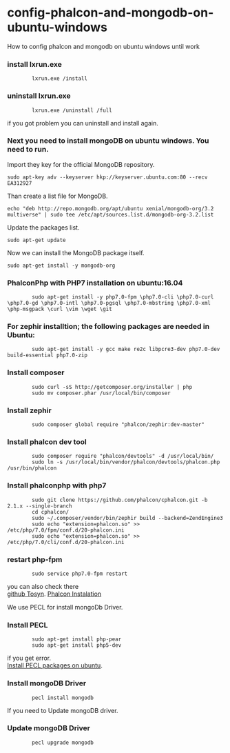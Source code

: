 # config-phalcon-and-mongodb-on-ubuntu-windows
How to config phalcon and mongodb on ubuntu windows until work

### install lxrun.exe
            lxrun.exe /install

### uninstall lxrun.exe
            lxrun.exe /uninstall /full

if you got problem you can uninstall and install again.

### Next you need to install mongoDB on ubuntu windows. You need to run.

Import they key for the official MongoDB repository.</br>
 ```
 sudo apt-key adv --keyserver hkp://keyserver.ubuntu.com:80 --recv EA312927
```
Than create a list file for MongoDB.</br>
```
echo "deb http://repo.mongodb.org/apt/ubuntu xenial/mongodb-org/3.2 multiverse" | sudo tee /etc/apt/sources.list.d/mongodb-org-3.2.list
```
Update the packages list.</br>
```
sudo apt-get update
```
Now we can install the MongoDB package itself.</br>
```
sudo apt-get install -y mongodb-org
```
### PhalconPhp with PHP7 installation on ubuntu:16.04

            sudo apt-get install -y php7.0-fpm \php7.0-cli \php7.0-curl \php7.0-gd \php7.0-intl \php7.0-pgsql \php7.0-mbstring \php7.0-xml \php-msgpack \curl \vim \wget \git

### For zephir installtion; the following packages are needed in Ubuntu:
            sudo apt-get install -y gcc make re2c libpcre3-dev php7.0-dev build-essential php7.0-zip

### Install composer
            sudo curl -sS http://getcomposer.org/installer | php
            sudo mv composer.phar /usr/local/bin/composer

### Install zephir
            sudo composer global require "phalcon/zephir:dev-master"

### Install phalcon dev tool
            sudo composer require "phalcon/devtools" -d /usr/local/bin/
            sudo ln -s /usr/local/bin/vendor/phalcon/devtools/phalcon.php /usr/bin/phalcon


### Install phalconphp with php7
            sudo git clone https://github.com/phalcon/cphalcon.git -b 2.1.x --single-branch
            cd cphalcon/
            sudo ~/.composer/vendor/bin/zephir build --backend=ZendEngine3
            sudo echo "extension=phalcon.so" >> /etc/php/7.0/fpm/conf.d/20-phalcon.ini
            sudo echo "extension=phalcon.so" >> /etc/php/7.0/cli/conf.d/20-phalcon.ini

### restart php-fpm
            sudo service php7.0-fpm restart

you can also check there </br>
[github Tosyn](https://gist.github.com/Tosyn/fef6437dd3906ff200e471e478eaae95).
[Phalcon Instalation](https://docs.phalconphp.com/en/3.3/installation)


We use PECL for install mongoDb Driver.</br>
### Install PECL
            sudo apt-get install php-pear
            sudo apt-get install php5-dev

if you get error. </br>
[Install PECL packages on ubuntu](https://askubuntu.com/questions/403327/install-pecl-packages-on-ubuntu).

### Install mongoDB Driver
            pecl install mongodb

If you need to Update mongoDB driver. </br>
### Update mongoDB Driver
            pecl upgrade mongodb





